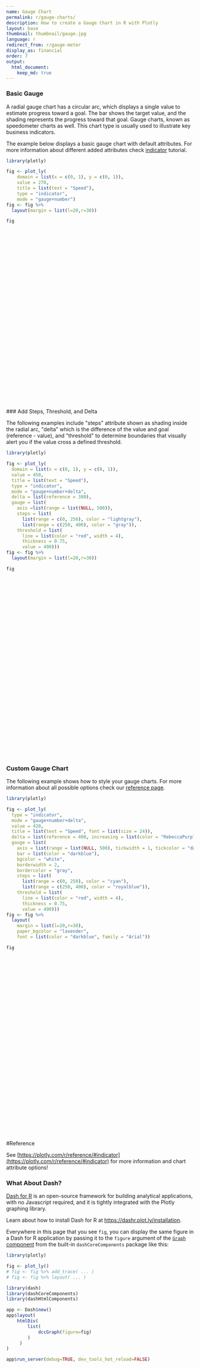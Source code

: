 ```yaml
---
name: Gauge Chart
permalink: r/gauge-charts/
description: How to create a Gauge Chart in R with Plotly
layout: base
thumbnail: thumbnail/gauge.jpg
language: r
redirect_from: r/gauge-meter
display_as: financial
order: 7
output:
  html_document:
    keep_md: true
---
```



### Basic Gauge

  A radial gauge chart has a circular arc, which displays a single value to estimate progress toward a goal.
  The bar shows the target value, and the shading represents the progress toward that goal. Gauge charts, known as
  speedometer charts as well. This chart type is usually used to illustrate key business indicators.

  The example below displays a basic gauge chart with default attributes. For more information about different added attributes check [indicator](https://plotly.com/r/indicator/) tutorial.


```r
library(plotly)

fig <- plot_ly(
    domain = list(x = c(0, 1), y = c(0, 1)),
    value = 270,
    title = list(text = "Speed"),
    type = "indicator",
    mode = "gauge+number") 
fig <- fig %>%
  layout(margin = list(l=20,r=30))

fig
```

<div id="htmlwidget-e17b4d168acd8be602e6" style="width:672px;height:480px;" class="plotly html-widget"></div>
<script type="application/json" data-for="htmlwidget-e17b4d168acd8be602e6">{"x":{"visdat":{"2204712a90f4":["function () ","plotlyVisDat"]},"cur_data":"2204712a90f4","attrs":{"2204712a90f4":{"domain":{"x":[0,1],"y":[0,1]},"value":270,"title":{"text":"Speed"},"mode":"gauge+number","alpha_stroke":1,"sizes":[10,100],"spans":[1,20],"type":"indicator"}},"layout":{"margin":{"b":40,"l":20,"t":25,"r":30},"hovermode":"closest","showlegend":false},"source":"A","config":{"showSendToCloud":false},"data":[{"domain":{"x":[0,1],"y":[0,1]},"value":270,"title":{"text":"Speed"},"mode":"gauge+number","type":"indicator","frame":null}],"highlight":{"on":"plotly_click","persistent":false,"dynamic":false,"selectize":false,"opacityDim":0.2,"selected":{"opacity":1},"debounce":0},"shinyEvents":["plotly_hover","plotly_click","plotly_selected","plotly_relayout","plotly_brushed","plotly_brushing","plotly_clickannotation","plotly_doubleclick","plotly_deselect","plotly_afterplot","plotly_sunburstclick"],"base_url":"https://plot.ly"},"evals":[],"jsHooks":[]}</script>
### Add Steps, Threshold, and Delta

The following examples include "steps" attribute shown as shading inside the radial arc, "delta" which is the
  difference of the value and goal (reference - value), and "threshold" to determine boundaries that visually alert you if the value cross a defined threshold.


```r
library(plotly)

fig <- plot_ly(
  domain = list(x = c(0, 1), y = c(0, 1)),
  value = 450,
  title = list(text = "Speed"),
  type = "indicator",
  mode = "gauge+number+delta",
  delta = list(reference = 380),
  gauge = list(
    axis =list(range = list(NULL, 500)),
    steps = list(
      list(range = c(0, 250), color = "lightgray"),
      list(range = c(250, 400), color = "gray")),
    threshold = list(
      line = list(color = "red", width = 4),
      thickness = 0.75,
      value = 490))) 
fig <- fig %>%
  layout(margin = list(l=20,r=30))

fig
```

<div id="htmlwidget-824bb98bb546ddb9fb1e" style="width:672px;height:480px;" class="plotly html-widget"></div>
<script type="application/json" data-for="htmlwidget-824bb98bb546ddb9fb1e">{"x":{"visdat":{"220470542755":["function () ","plotlyVisDat"]},"cur_data":"220470542755","attrs":{"220470542755":{"domain":{"x":[0,1],"y":[0,1]},"value":450,"title":{"text":"Speed"},"mode":"gauge+number+delta","delta":{"reference":380},"gauge":{"axis":{"range":[null,500]},"steps":[{"range":[0,250],"color":"lightgray"},{"range":[250,400],"color":"gray"}],"threshold":{"line":{"color":"red","width":4},"thickness":0.75,"value":490}},"alpha_stroke":1,"sizes":[10,100],"spans":[1,20],"type":"indicator"}},"layout":{"margin":{"b":40,"l":20,"t":25,"r":30},"hovermode":"closest","showlegend":false},"source":"A","config":{"showSendToCloud":false},"data":[{"domain":{"x":[0,1],"y":[0,1]},"value":450,"title":{"text":"Speed"},"mode":"gauge+number+delta","delta":{"reference":380},"gauge":{"axis":{"range":[[],500]},"steps":[{"range":[0,250],"color":"lightgray"},{"range":[250,400],"color":"gray"}],"threshold":{"line":{"color":"red","width":4},"thickness":0.75,"value":490}},"type":"indicator","frame":null}],"highlight":{"on":"plotly_click","persistent":false,"dynamic":false,"selectize":false,"opacityDim":0.2,"selected":{"opacity":1},"debounce":0},"shinyEvents":["plotly_hover","plotly_click","plotly_selected","plotly_relayout","plotly_brushed","plotly_brushing","plotly_clickannotation","plotly_doubleclick","plotly_deselect","plotly_afterplot","plotly_sunburstclick"],"base_url":"https://plot.ly"},"evals":[],"jsHooks":[]}</script>

### Custom Gauge Chart
The following example shows how to style your gauge charts. For more information about all possible options check our [reference page](https://plotly.com/r/reference/#indicator).


```r
library(plotly)

fig <- plot_ly(
  type = "indicator",
  mode = "gauge+number+delta",
  value = 420,
  title = list(text = "Speed", font = list(size = 24)),
  delta = list(reference = 400, increasing = list(color = "RebeccaPurple")),
  gauge = list(
    axis = list(range = list(NULL, 500), tickwidth = 1, tickcolor = "darkblue"),
    bar = list(color = "darkblue"),
    bgcolor = "white",
    borderwidth = 2,
    bordercolor = "gray",
    steps = list(
      list(range = c(0, 250), color = "cyan"),
      list(range = c(250, 400), color = "royalblue")),
    threshold = list(
      line = list(color = "red", width = 4),
      thickness = 0.75,
      value = 490))) 
fig <- fig %>%
  layout(
    margin = list(l=20,r=30),
    paper_bgcolor = "lavender",
    font = list(color = "darkblue", family = "Arial"))

fig
```

<div id="htmlwidget-54efe964e6740fc738ec" style="width:672px;height:480px;" class="plotly html-widget"></div>
<script type="application/json" data-for="htmlwidget-54efe964e6740fc738ec">{"x":{"visdat":{"2204b11cee7":["function () ","plotlyVisDat"]},"cur_data":"2204b11cee7","attrs":{"2204b11cee7":{"mode":"gauge+number+delta","value":420,"title":{"text":"Speed","font":{"size":24}},"delta":{"reference":400,"increasing":{"color":"RebeccaPurple"}},"gauge":{"axis":{"range":[null,500],"tickwidth":1,"tickcolor":"darkblue"},"bar":{"color":"darkblue"},"bgcolor":"white","borderwidth":2,"bordercolor":"gray","steps":[{"range":[0,250],"color":"cyan"},{"range":[250,400],"color":"royalblue"}],"threshold":{"line":{"color":"red","width":4},"thickness":0.75,"value":490}},"alpha_stroke":1,"sizes":[10,100],"spans":[1,20],"type":"indicator"}},"layout":{"margin":{"b":40,"l":20,"t":25,"r":30},"paper_bgcolor":"lavender","font":{"color":"darkblue","family":"Arial"},"hovermode":"closest","showlegend":false},"source":"A","config":{"showSendToCloud":false},"data":[{"mode":"gauge+number+delta","value":420,"title":{"text":"Speed","font":{"size":24}},"delta":{"reference":400,"increasing":{"color":"RebeccaPurple"}},"gauge":{"axis":{"range":[[],500],"tickwidth":1,"tickcolor":"darkblue"},"bar":{"color":"darkblue"},"bgcolor":"white","borderwidth":2,"bordercolor":"gray","steps":[{"range":[0,250],"color":"cyan"},{"range":[250,400],"color":"royalblue"}],"threshold":{"line":{"color":"red","width":4},"thickness":0.75,"value":490}},"type":"indicator","frame":null}],"highlight":{"on":"plotly_click","persistent":false,"dynamic":false,"selectize":false,"opacityDim":0.2,"selected":{"opacity":1},"debounce":0},"shinyEvents":["plotly_hover","plotly_click","plotly_selected","plotly_relayout","plotly_brushed","plotly_brushing","plotly_clickannotation","plotly_doubleclick","plotly_deselect","plotly_afterplot","plotly_sunburstclick"],"base_url":"https://plot.ly"},"evals":[],"jsHooks":[]}</script>

#Reference

See [https://plotly.com/r/reference/#indicator](https://plotly.com/r/reference/#indicator) for more information and chart attribute options!

### What About Dash?

[Dash for R](https://dashr.plot.ly/) is an open-source framework for building analytical applications, with no Javascript required, and it is tightly integrated with the Plotly graphing library. 

Learn about how to install Dash for R at https://dashr.plot.ly/installation.

Everywhere in this page that you see `fig`, you can display the same figure in a Dash for R application by passing it to the `figure` argument of the [`Graph` component](https://dashr.plot.ly/dash-core-components/graph) from the built-in `dashCoreComponents` package like this:


```r
library(plotly)

fig <- plot_ly() 
# fig <- fig %>% add_trace( ... )
# fig <- fig %>% layout( ... ) 

library(dash)
library(dashCoreComponents)
library(dashHtmlComponents)

app <- Dash$new()
app$layout(
    htmlDiv(
        list(
            dccGraph(figure=fig) 
        )
     )
)

app$run_server(debug=TRUE, dev_tools_hot_reload=FALSE)
```
